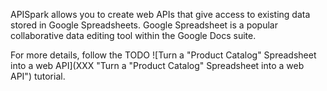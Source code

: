 APISpark allows you to create web APIs that give access to existing data stored in Google Spreadsheets. Google Spreadsheet is a popular collaborative data editing tool within the Google Docs suite.

For more details, follow the TODO ![Turn a "Product Catalog" Spreadsheet into a web API](XXX "Turn a "Product Catalog" Spreadsheet into a web API") tutorial.
